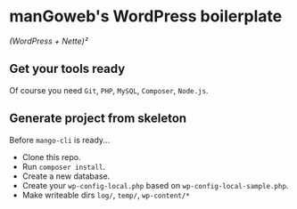 # manGoweb's WordPress boilerplate

*(WordPress + Nette)²*

## Get your tools ready

Of course you need `Git`, `PHP`, `MySQL`, `Composer`, `Node.js`.

## Generate project from skeleton

Before `mango-cli` is ready...

- Clone this repo.
- Run `composer install`.
- Create a new database.
- Create your `wp-config-local.php` based on `wp-config-local-sample.php`.
- Make writeable dirs `log/`,  `temp/`, `wp-content/*`
